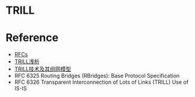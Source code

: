 # TRILL

# Reference
  * [RFCs](https://www.rfc-editor.org/search/rfc_search_detail.php?title=TRILL&pubstatus%5B%5D=Any&pub_date_type=any)
  * [TRILL浅析](http://blog.csdn.net/neterpaole/article/details/8510434)
  * [TRILL技术及其组网模型](http://www.valleytalk.org/2013/01/12/h3c-trill%E6%8A%80%E6%9C%AF%E5%8F%8A%E5%85%B6%E7%BB%84%E7%BD%91%E6%A8%A1%E5%9E%8B/)
  * RFC 6325 Routing Bridges (RBridges): Base Protocol Specification
  * RFC 6326 Transparent Interconnection of Lots of Links (TRILL) Use of IS-IS
